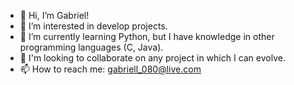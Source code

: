 - 👋 Hi, I’m Gabriel!
- 👀 I’m interested in develop projects.
- 🌱 I’m currently learning Python, but I have knowledge in other programming languages (C, Java).
- 👯 I'm looking to collaborate on any project in which I can evolve.
- 📫 How to reach me: gabriell_080@live.com
